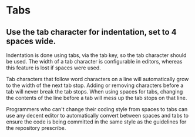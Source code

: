 # Tabs

## Use the tab character for indentation, set to 4 spaces wide.

Indentation is done using tabs, via the tab key, so the tab character should be used. The width of a tab character is configurable in editors, whereas this feature is lost if spaces were used.

Tab characters that follow word characters on a line will automatically grow to the width of the next tab stop. Adding or removing characters before a tab will never break the tab stops. When using spaces for tabs, changing the contents of the line before a tab will mess up the tab stops on that line.

Programmers who can't change their coding style from spaces to tabs can use any decent editor to automatically convert between spaces and tabs to ensure the code is being committed in the same style as the guidelines for the repository prescribe.
